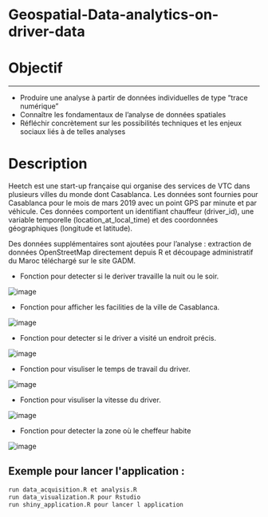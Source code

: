 # Geospatial-Data-analytics-on-driver-data


# Objectif
------------
* Produire une analyse à partir de données individuelles de type “trace numérique”
* Connaître les fondamentaux de l’analyse de données spatiales
* Réfléchir concrètement sur les possibilités techniques et les enjeux sociaux liés à de telles analyses


# Description
Heetch est une start-up française qui organise des services de VTC dans plusieurs villes du monde dont Casablanca. Les données sont fournies pour Casablanca pour le mois de mars 2019 avec un point GPS par minute et par véhicule. Ces données comportent un identifiant chauffeur (driver_id), une variable temporelle (location_at_local_time) et des coordonnées géographiques (longitude et latitude).

Des données supplémentaires sont ajoutées pour l’analyse : extraction de données OpenStreetMap directement depuis R et découpage administratif du Maroc téléchargé sur le site GADM.


* Fonction pour detecter si le deriver travaille la nuit ou le soir. 

![image](https://user-images.githubusercontent.com/52492864/150120334-976c4577-3d3b-48a3-8556-02902067f793.png)


* Fonction pour afficher les facilities de la ville de Casablanca.   

![image](https://user-images.githubusercontent.com/52492864/150120868-dbaa7fb0-96cc-4449-8dfc-85b3632bc025.png)

* Fonction pour detecter si le driver a visité un endroit précis.

![image](https://user-images.githubusercontent.com/52492864/150124209-4c7ecbaf-08ca-46fc-9362-28c789a7eea8.png)

* Fonction pour visuliser le temps de travail du driver.

![image](https://user-images.githubusercontent.com/52492864/150337681-0826f2c5-90f0-4807-ae23-a0c7748e3962.png)


* Fonction pour visuliser la vitesse du driver.

![image](https://user-images.githubusercontent.com/52492864/150343123-feeaabfa-0b6e-4e65-aa35-e89607fbdfaa.png)
 
* Fonction pour detecter la zone où le cheffeur habite

 
![image](https://user-images.githubusercontent.com/52492864/152639123-b7b74c6b-789d-486e-b01b-c0ff114860f7.png)

 
Exemple pour lancer l'application :
-----------
```R
run data_acquisition.R et analysis.R 
run data_visualization.R pour Rstudio
run shiny_application.R pour lancer l application
 
```
